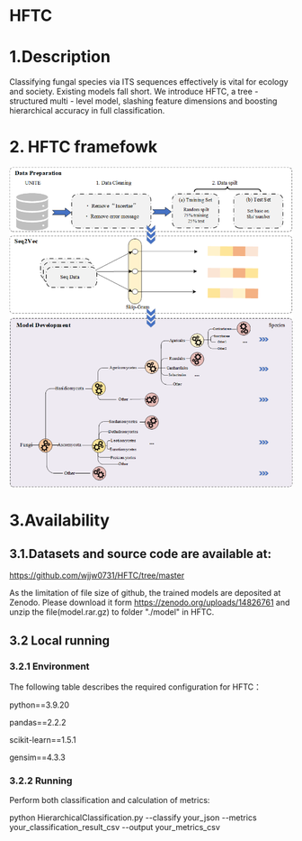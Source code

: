 # HFTC
# 1.Description
Classifying fungal species via ITS sequences effectively is vital for ecology and society. Existing models fall short. We introduce HFTC, a tree - structured multi - level model, slashing feature dimensions and boosting hierarchical accuracy in full classification. 
# 2. HFTC framefowk
![MITS framefowk](/framework.png)
# 3.Availability
## 3.1.Datasets and source code are available at:
https://github.com/wjjw0731/HFTC/tree/master

As the limitation of file size of github, the trained models are deposited at Zenodo. Please download it form https://zenodo.org/uploads/14826761 and unzip the file(model.rar.gz) to folder "./model" in HFTC.
## 3.2 Local running
### 3.2.1 Environment
The following table describes the required configuration for HFTC：

python==3.9.20

pandas==2.2.2

scikit-learn==1.5.1

gensim==4.3.3
### 3.2.2 Running
Perform both classification and calculation of metrics:

python HierarchicalClassification.py --classify your_json --metrics your_classification_result_csv --output your_metrics_csv
